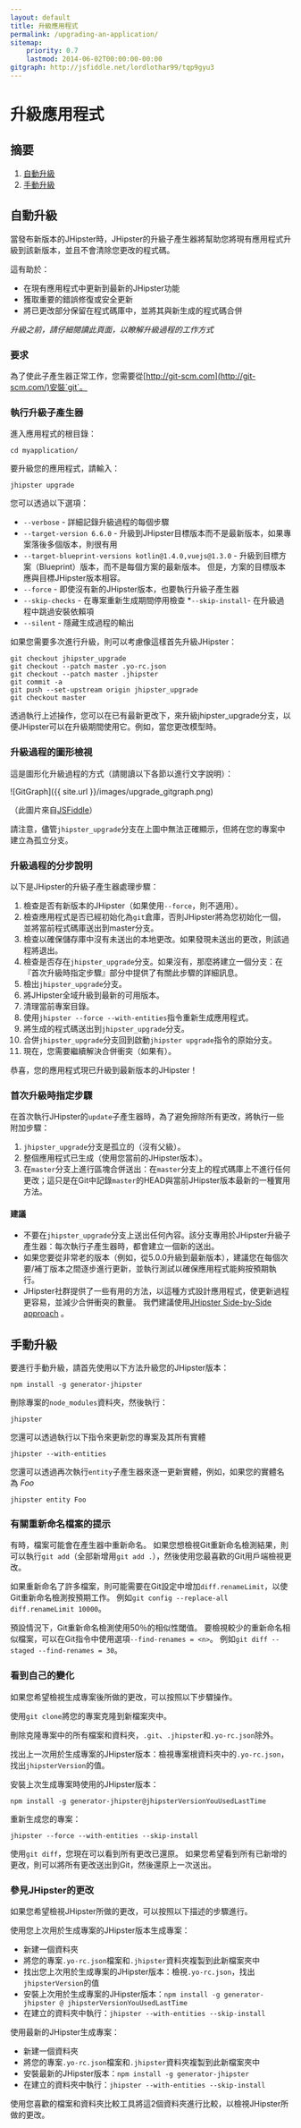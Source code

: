```yaml
---
layout: default
title: 升級應用程式
permalink: /upgrading-an-application/
sitemap:
    priority: 0.7
    lastmod: 2014-06-02T00:00:00-00:00
gitgraph: http://jsfiddle.net/lordlothar99/tqp9gyu3
---
```


# <i class="fa fa-refresh"></i> 升級應用程式

## 摘要

1. [自動升級](#automatic_upgrade)
2. [手動升級](#manual_upgrade)

## <a name="automatic_upgrade"></a> 自動升級

當發布新版本的JHipster時，JHipster的升級子產生器將幫助您將現有應用程式升級到該新版本，並且不會清除您更改的程式碼。

這有助於：

- 在現有應用程式中更新到最新的JHipster功能
- 獲取重要的錯誤修復或安全更新
- 將已更改部分保留在程式碼庫中，並將其與新生成的程式碼合併

_升級之前，請仔細閱讀此頁面，以瞭解升級過程的工作方式_

### 要求

為了使此子產生器正常工作，您需要從[http://git-scm.com](http://git-scm.com/)安裝`git`。

### 執行升級子產生器

進入應用程式的根目錄：

`cd myapplication/`

要升級您的應用程式，請輸入：

`jhipster upgrade`

您可以透過以下選項：

* `--verbose` - 詳細記錄升級過程的每個步驟
* `--target-version 6.6.0` - 升級到JHipster目標版本而不是最新版本，如果專案落後多個版本，則很有用
* `--target-blueprint-versions kotlin@1.4.0,vuejs@1.3.0` - 升級到目標方案（Blueprint）版本，而不是每個方案的最新版本。 但是，方案的目標版本應與目標JHipster版本相容。
* `--force` - 即使沒有新的JHipster版本，也要執行升級子產生器
* `--skip-checks` - 在專案重新生成期間停用檢查
*`--skip-install`- 在升級過程中跳過安裝依賴項
* `--silent` - 隱藏生成過程的輸出

如果您需要多次進行升級，則可以考慮像這樣首先升級JHipster：
	
    git checkout jhipster_upgrade
	git checkout --patch master .yo-rc.json
	git checkout --patch master .jhipster
	git commit -a
	git push --set-upstream origin jhipster_upgrade
	git checkout master

透過執行上述操作，您可以在已有最新更改下，來升級jhipster_upgrade分支，以便JHipster可以在升級期間使用它。例如，當您更改模型時。

### 升級過程的圖形檢視

這是圖形化升級過程的方式（請閱讀以下各節以進行文字說明）：

![GitGraph]({{ site.url }}/images/upgrade_gitgraph.png)

（此圖片來自[JSFiddle](http://jsfiddle.net/lordlothar99/tqp9gyu3/)）

請注意，儘管`jhipster_upgrade`分支在上圖中無法正確顯示，但將在您的專案中建立為孤立分支。

### 升級過程的分步說明

以下是JHipster的升級子產生器處理步驟：

1. 檢查是否有新版本的JHipster（如果使用`--force`，則不適用）。
2. 檢查應用程式是否已經初始化為`git`倉庫，否則JHipster將為您初始化一個，並將當前程式碼庫送出到master分支。
3. 檢查以確保儲存庫中沒有未送出的本地更改。如果發現未送出的更改，則該過程將退出。
4. 檢查是否存在`jhipster_upgrade`分支。如果沒有，那麼將建立一個分支：在『首次升級時指定步驟』部分中提供了有關此步驟的詳細訊息。
5. 檢出`jhipster_upgrade`分支。
6. 將JHipster全域升級到最新的可用版本。
7. 清理當前專案目錄。
8. 使用`jhipster --force --with-entities`指令重新生成應用程式。
9. 將生成的程式碼送出到`jhipster_upgrade`分支。
10. 合併`jhipster_upgrade`分支回到啟動`jhipster upgrade`指令的原始分支。
11. 現在，您需要繼續解決合併衝突（如果有）。

恭喜，您的應用程式現已升級到最新版本的JHipster！

### 首次升級時指定步驟

在首次執行JHipster的`update`子產生器時，為了避免擦除所有更改，將執行一些附加步驟：

1. `jhipster_upgrade`分支是孤立的（沒有父級）。
2. 整個應用程式已生成（使用您當前的JHipster版本）。
3. 在`master`分支上進行區塊合併送出：在`master`分支上的程式碼庫上不進行任何更改；這只是在Git中記錄`master`的HEAD與當前JHipster版本最新的一種實用方法。

#### 建議

- 不要在`jhipster_upgrade`分支上送出任何內容。該分支專用於JHipster升級子產生器：每次執行子產生器時，都會建立一個新的送出。
- 如果您要從非常老的版本（例如，從5.0.0升級到最新版本），建議您在每個次要/補丁版本之間逐步進行更新，並執行測試以確保應用程式能夠按預期執行。
- JHipster社群提供了一些有用的方法，以這種方式設計應用程式，使更新過程更容易，並減少合併衝突的數量。 我們建議使用[JHipster Side-by-Side approach](https://www.youtube.com/watch?v=Gg5CYoBdpVo) 。

## <a name="manual_upgrade"></a> 手動升級

要進行手動升級，請首先使用以下方法升級您的JHipster版本：

```
npm install -g generator-jhipster
```

刪除專案的`node_modules`資料夾，然後執行：

```
jhipster
```

您還可以透過執行以下指令來更新您的專案及其所有實體

```
jhipster --with-entities
```

您還可以透過再次執行`entity`子產生器來逐一更新實體，例如，如果您的實體名為 _Foo_

```
jhipster entity Foo
```

### 有關重新命名檔案的提示

有時，檔案可能會在產生器中重新命名。 如果您想檢視Git重新命名檢測結果，則可以執行`git add`（全部新增用`git add .`），然後使用您最喜歡的Git用戶端檢視更改。

如果重新命名了許多檔案，則可能需要在Git設定中增加`diff.renameLimit`，以使Git重新命名檢測按預期工作。 例如`git config --replace-all diff.renameLimit 10000`。

預設情況下，Git重新命名檢測使用50％的相似性閾值。 要檢視較少的重新命名相似檔案，可以在Git指令中使用選項`--find-renames = <n>`。 例如`git diff --staged --find-renames = 30`。

### 看到自己的變化

如果您希望檢視生成專案後所做的更改，可以按照以下步驟操作。

使用`git clone`將您的專案克隆到新檔案夾中。

刪除克隆專案中的所有檔案和資料夾，`.git`、`.jhipster`和`.yo-rc.json`除外。

找出上一次用於生成專案的JHipster版本：檢視專案根資料夾中的`.yo-rc.json`，找出`jhipsterVersion`的值。

安裝上次生成專案時使用的JHipster版本：

```
npm install -g generator-jhipster@jhipsterVersionYouUsedLastTime
```

重新生成您的專案：

```
jhipster --force --with-entities --skip-install
```

使用`git diff`，您現在可以看到所有更改已還原。 如果您希望看到所有已新增的更改，則可以將所有更改送出到Git，然後還原上一次送出。

### 參見JHipster的更改

如果您希望檢視JHipster所做的更改，可以按照以下描述的步驟進行。

使用您上次用於生成專案的JHipster版本生成專案：
* 新建一個資料夾
* 將您的專案`.yo-rc.json`檔案和`.jhipster`資料夾複製到此新檔案夾中
* 找出您上次用於生成專案的JHipster版本：檢視`.yo-rc.json`，找出`jhipsterVersion`的值
* 安裝上次用於生成專案的JHipster版本：`npm install -g generator-jhipster @ jhipsterVersionYouUsedLastTime`
* 在建立的資料夾中執行：`jhipster --with-entities --skip-install`

使用最新的JHipster生成專案：
* 新建一個資料夾
* 將您的專案`.yo-rc.json`檔案和`.jhipster`資料夾複製到此新檔案夾中
* 安裝最新的JHipster版本：`npm install -g generator-jhipster`
* 在建立的資料夾中執行：`jhipster --with-entities --skip-install`

使用您喜歡的檔案和資料夾比較工具將這2個資料夾進行比較，以檢視JHipster所做的更改。